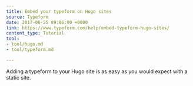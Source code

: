 ```yaml
---
title: Embed your typeform on Hugo sites
source: Typeform
date: 2017-06-25 09:06:00 +0000
link: https://www.typeform.com/help/embed-typeform-hugo-sites/
content_type: Tutorial
tool:
- tool/hugo.md
- tool/typeform.md

---
```

Adding a typeform to your Hugo site is as easy as you would expect with a static site.
